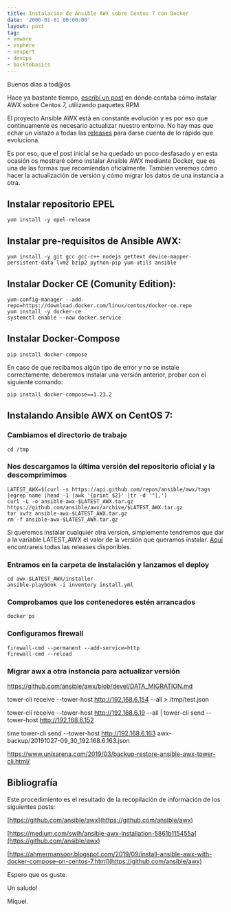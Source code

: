 ```yaml
---
title: Instalación de Ansible AWX sobre Centos 7 con Docker
date: '2000-01-01 00:00:00'
layout: post
tag:
- vmware
- vsphere
- vexpert
- devops
- backtobasics
---
```


Buenos dias a tod@os

Hace ya bastante tiempo, [escribí un post](https://miquelmariano.github.io/2019/01/22/ansible-awx-instalation/) en dónde contaba cómo instalar AWX sobre Centos 7, utilizando paquetes RPM.

El proyecto Ansible AWX está en constante evolución y es por eso que continuamente es necesario actualizar nuestro entorno. No hay mas que echar un vistazo a todas las [releases](https://github.com/ansible/awx/releases) para darse cuenta de lo rápido que evoluciona.

Es por eso, que el post inicial se ha quedado un poco desfasado y en esta ocasión os mostraré cómo instalar Ansible AWX mediante Docker, que es una de las formas que recomiendan oficialmente. También veremos cómo hacer la actualización de versión y cómo migrar los datos de una instancia a otra.

## Instalar repositorio EPEL
```
yum install -y epel-release
```

## Instalar pre-requisitos de Ansible AWX:
```
yum install -y git gcc gcc-c++ nodejs gettext device-mapper-persistent-data lvm2 bzip2 python-pip yum-utils ansible
```

## Instalar Docker CE (Comunity Edition):
```
yum-config-manager --add-repo=https://download.docker.com/linux/centos/docker-ce.repo
yum install -y docker-ce
systemctl enable --now docker.service
```

## Instalar Docker-Compose
```
pip install docker-compose
```

En caso de que recibamos algún tipo de error y no se instale correctamente, deberemos instalar una versión anterior, probar con el siguiente comando:

```
pip install docker-compose==1.23.2
```

## Instalando Ansible AWX on CentOS 7:

### Cambiamos el directorio de trabajo
```
cd /tmp
```

### Nos descargamos la última versión del repositorio oficial y la descomprimimos

``` 
LATEST_AWX=$(curl -s https://api.github.com/repos/ansible/awx/tags |egrep name |head -1 |awk '{print $2}' |tr -d '"|,')
curl -L -o ansible-awx-$LATEST_AWX.tar.gz https://github.com/ansible/awx/archive/$LATEST_AWX.tar.gz
tar xvfz ansible-awx-$LATEST_AWX.tar.gz
rm -f ansible-awx-$LATEST_AWX.tar.gz
```

Si queremos instalar cualquier otra version, simplemente tendremos que dar a la variable LATEST_AWX el valor de la versión que queramos instalar. [Aquí](https://github.com/ansible/awx/releases) encontrareis todas las releases disponibles.


### Entramos en la carpeta de instalación y lanzamos el deploy
```  
cd awx-$LATEST_AWX/installer
ansible-playbook -i inventory install.yml
```

### Comprobamos que los contenedores estén arrancados
```
docker ps
```

### Configuramos firewall
```
firewall-cmd --permanent --add-service=http
firewall-cmd --reload
```






### Migrar awx a otra instancia para actualizar versión

https://github.com/ansible/awx/blob/devel/DATA_MIGRATION.md

tower-cli receive --tower-host http://192.168.6.154 --all >  /tmp/test.json

tower-cli receive --tower-host http://192.168.6.19 --all | tower-cli send --tower-host http://192.168.6.152

 time tower-cli send --tower-host http://192.168.6.163 awx-backup/20191027-09_30_192.168.6.163.json

https://www.unixarena.com/2019/03/backup-restore-ansible-awx-tower-cli.html/


## Bibliografía

Este procedimiento es el resultado de la recopilación de información de los siguientes posts:

[https://github.com/ansible/awx](https://github.com/ansible/awx)

[https://medium.com/swlh/ansible-awx-installation-5861b115455a](https://github.com/ansible/awx)

[https://ahmermansoor.blogspot.com/2019/09/install-ansible-awx-with-docker-compose-on-centos-7.html](https://github.com/ansible/awx)

Espero que os guste.

Un saludo!

Miquel.



